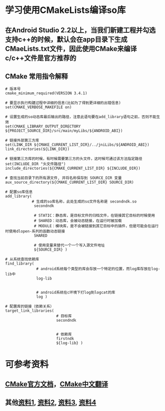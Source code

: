 # 学习使用CMakeLists编译so库

## 在Android Studio 2.2以上，当我们新建工程并勾选支持c++的时候，默认会在app目录下生成CMaeLists.txt文件，因此使用CMake来编译c/c++文件是官方推荐的

## CMake 常用指令解释

```
# 版本号
cmake_minimum_required(VERSION 3.4.1)

# 要显示执行构建过程中详细的信息(比如为了得到更详细的出错信息)
set(CMAKE_VERBOSE_MAKEFILE on)

# 设置生成的so动态库最后输出的路径，注意此语句要在add_library语句之前，否则不能生效
set(CMAKE_LIBRARY_OUTPUT_DIRECTORY ${PROJECT_SOURCE_DIR}/src/main/myLibs/${ANDROID_ABI})

# 链接外部第三方库
set(LINK_DIR ${CMAKE_CURRENT_LIST_DIR}/../jniLibs/${ANDROID_ABI})
link_directories(${LINK_DIR})

# 链接第三方库的时候，有时候需要第三方的头文件，这时候可通过该方法指定路径
set(INCLUDE_DIR "头文件路径")
include_directories(${CMAKE_CURRENT_LIST_DIR} ${INCLUDE_DIR})

# 查找当前目录下的所有源文件, 并将名称保存到 SOURCE_DIR 变量
aux_source_directory(${CMAKE_CURRENT_LIST_DIR} SOURCE_DIR)

# 配置so库信息
add_library( 
            # 生成的so库名称，此处生成的so文件名称是 secondndk.so
             secondndk

             # STATIC：静态库，是目标文件的归档文件，在链接其它目标的时候使用
             # SHARED：动态库，会被动态链接，在运行时被加载
             # MODULE：模块库，是不会被链接到其它目标中的插件，但是可能会在运行时使用dlopen-系列的函数动态链接
             SHARED

             # 使用变量来替代一个一个写入源文件地址
             ${SOURCE_DIR} )

# 从系统查找依赖库
find_library( 
              # android系统每个类型的库会存放一个特定的位置，而log库存放在log-lib中
              log-lib
              
              
              # android系统在c环境下打log到logcat的库
              log )

# 配置库的链接（依赖关系）
target_link_libraries( 
                       # 目标库
                       secondndk
                       
                       
                       # 依赖库
                       firstndk
                       ${log-lib} )
```


# 可参考资料
## [CMake官方文档][0]，[CMake中文翻译][1]
## 其他[资料1][2], [资料2][3], [资料3][4], [资料4][5]


[0]: https://cmake.org/cmake-tutorial/
[1]: https://www.zybuluo.com/khan-lau/note/254724
[2]: https://www.jianshu.com/p/6332418b12b1
[3]: https://blog.csdn.net/minghuang2017/article/details/78938852
[4]: https://www.jianshu.com/p/33126d6baa3c
[5]: https://www.cnblogs.com/chenxibobo/p/7678389.html


